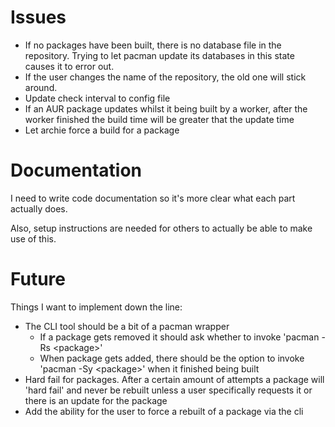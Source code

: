 # Issues

- If no packages have been built, there is no database file in the repository. Trying to let pacman update its databases
  in this state causes it to error out.
- If the user changes the name of the repository, the old one will stick around.
- Update check interval to config file
- If an AUR package updates whilst it being built by a worker, after the worker finished the build time will be greater
  that the update time
- Let archie force a build for a package

# Documentation

I need to write code documentation so it's more clear what each part actually does.

Also, setup instructions are needed for others to actually be able to make use of this.

# Future

Things I want to implement down the line:

- The CLI tool should be a bit of a pacman wrapper
    - If a package gets removed it should ask whether to invoke 'pacman -Rs \<package\>'
    - When package gets added, there should be the option to invoke 'pacman -Sy \<package\>' when it finished being
      built
- Hard fail for packages. After a certain amount of attempts a package will 'hard fail' and never be rebuilt unless a user specifically requests it or there is an update for the package
- Add the ability for the user to force a rebuilt of a package via the cli
